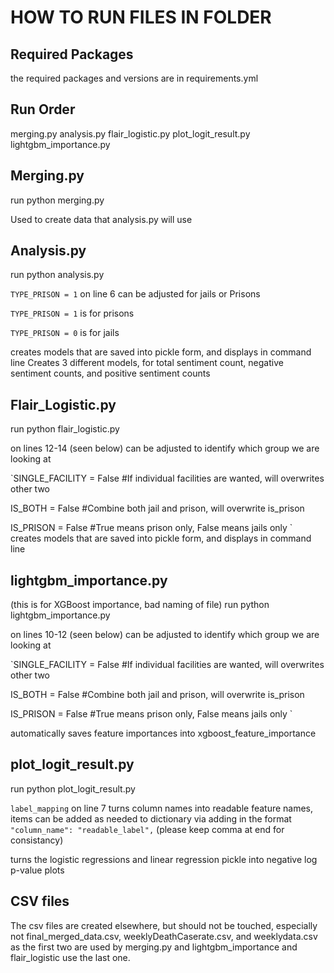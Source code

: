 # HOW TO RUN FILES IN FOLDER

## Required Packages
the required packages and versions are in requirements.yml

## Run Order
merging.py
analysis.py
flair_logistic.py
plot_logit_result.py
lightgbm_importance.py

## Merging.py
run python merging.py

Used to create data that analysis.py will use

## Analysis.py
run python analysis.py

`TYPE_PRISON = 1` on line 6 can be adjusted for jails or Prisons

`TYPE_PRISON = 1` is for prisons

`TYPE_PRISON = 0` is for jails

creates models that are saved into pickle form, and displays in command line
Creates 3 different models, for total sentiment count, negative sentiment counts, and positive sentiment counts

## Flair_Logistic.py
run python flair_logistic.py

on lines 12-14 (seen below) can be adjusted to identify which group we are looking at

`SINGLE_FACILITY = False #If individual facilities are wanted, will overwrites other two

IS_BOTH = False  #Combine both jail and prison, will overwrite is_prison

IS_PRISON = False  #True means prison only, False means jails only
`
creates models that are saved into pickle form, and displays in command line


## lightgbm_importance.py
(this is for XGBoost importance, bad naming of file)
run python lightgbm_importance.py

on lines 10-12 (seen below) can be adjusted to identify which group we are looking at

`SINGLE_FACILITY = False #If individual facilities are wanted, will overwrites other two

IS_BOTH = False  #Combine both jail and prison, will overwrite is_prison

IS_PRISON = False  #True means prison only, False means jails only
`

automatically saves feature importances into xgboost_feature_importance

## plot_logit_result.py

run python plot_logit_result.py

`label_mapping` on line 7 turns column names into readable feature names, items can be added as needed to dictionary via adding in the format `"column_name": "readable_label",` (please keep comma at end for consistancy)

turns the logistic regressions and linear regression pickle into negative log p-value plots

## CSV files
The csv files are created elsewhere, but should not be touched, especially not final_merged_data.csv, weeklyDeathCaserate.csv, and weeklydata.csv as the first two are used by merging.py and lightgbm_importance and flair_logistic use the last one.

